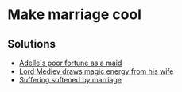 # Make marriage cool

## Solutions

* [Adelle's poor fortune as a maid](../solutions/adelles-poor-fortune-as-maid.md)
* [Lord Mediev draws magic energy from his wife](../solutions/lord-mediev-draws-magic-energy-from-his-wife.md)
* [Suffering softened by marriage](../solutions/suffering-softened-by-marriage.md)
